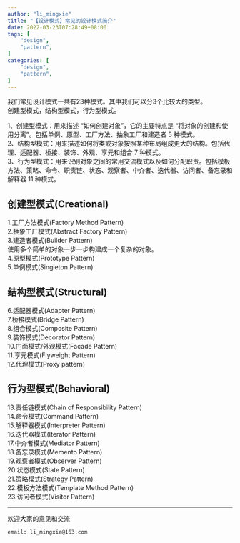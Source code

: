 ```yaml
---
author: "li_mingxie"
title: "【设计模式】常见的设计模式简介"
date: 2022-03-23T07:28:49+08:00
tags: [
    "design",
    "pattern",
]
categories: [
    "design",
    "pattern",
]
---
```


我们常见设计模式一共有23种模式。其中我们可以分3个比较大的类型。  
创建型模式，结构型模式，行为型模式。  

1、创建型模式：用来描述 “如何创建对象”，它的主要特点是 “将对象的创建和使用分离”。包括单例、原型、工厂方法、抽象工厂和建造者 5 种模式。  
2、结构型模式：用来描述如何将类或对象按照某种布局组成更大的结构。包括代理、适配器、桥接、装饰、外观、享元和组合 7 种模式。  
3、行为型模式：用来识别对象之间的常用交流模式以及如何分配职责。包括模板方法、策略、命令、职责链、状态、观察者、中介者、迭代器、访问者、备忘录和解释器 11 种模式。  


## 创建型模式(Creational)

1.工厂方法模式(Factory Method Pattern)  
2.抽象工厂模式(Abstract Factory Pattern)  
3.建造者模式(Builder Pattern)  
使用多个简单的对象一步一步构建成一个复杂的对象。  
4.原型模式(Prototype Pattern)  
5.单例模式(Singleton Pattern)  

## 结构型模式(Structural)

6.适配器模式(Adapter Pattern)  
7.桥接模式(Bridge Pattern)  
8.组合模式(Composite Pattern)  
9.装饰模式(Decorator Pattern)  
10.门面模式/外观模式(Facade Pattern)  
11.享元模式(Flyweight Pattern)  
12.代理模式(Proxy pattern)  

## 行为型模式(Behavioral)

13.责任链模式(Chain of Responsibility Pattern)  
14.命令模式(Command Pattern)  
15.解释器模式(Interpreter Pattern)  
16.迭代器模式(Iterator Pattern)  
17.中介者模式(Mediator Pattern)  
18.备忘录模式(Memento Pattern)  
19.观察者模式(Observer Pattern)  
20.状态模式(State Pattern)  
21.策略模式(Strategy Pattern)  
22.模板方法模式(Template Method Pattern)  
23.访问者模式(Visitor Pattern)  

----------------------------------------------
欢迎大家的意见和交流

`email: li_mingxie@163.com`

<!-- 1、创建型模式：用来描述 “如何创建对象”，它的主要特点是 “将对象的创建和使用分离”。包括单例、原型、工厂方法、抽象工厂和建造者 5 种模式。  
2、结构型模式：用来描述如何将类或对象按照某种布局组成更大的结构。包括代理、适配器、桥接、装饰、外观、享元和组合 7 种模式。  
3、行为型模式：用来识别对象之间的常用交流模式以及如何分配职责。包括模板方法、策略、命令、职责链、状态、观察者、中介者、迭代器、访问者、备忘录和解释器 11 种模式。  

• 创建型模式主要用于创建对象。
• 结构型模式主要用于处理类或对象的组合。
• 行为型模式主要用于描述对类或对象怎样交互和怎样分配职责。
-->
